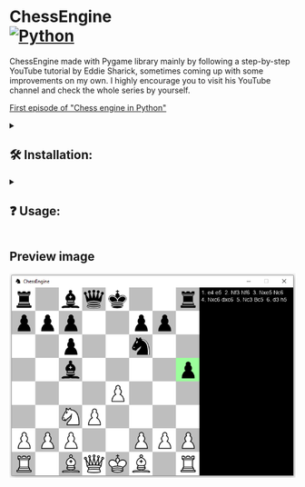 # ChessEngine <div> [![Python](https://img.shields.io/badge/Python-3776AB?style=flat&logo=python&logoColor=white)](https://www.python.org/) </div>
ChessEngine made with Pygame library mainly by following a step-by-step YouTube tutorial by Eddie Sharick, sometimes coming up with some improvements on my own.
I highly encourage you to visit his YouTube channel and check the whole series by yourself.

[First episode of "Chess engine in Python"](https://www.youtube.com/watch?v=EnYui0e73Rs&ab_channel=EddieSharick)



<details><summary> <h2> 🛠️ Installation:  </summary> 

• Clone this repository

• Install pygame

```bash
pip install pygame
```

• Run ChessMain.py

<hr/>
</details>



<details><summary> <h2> ❓ Usage:  </summary> 

• Press `z` to undo a move

• Press `r` to reset the game

<hr/>
</details>



## Preview image

![app_preview](https://github.com/SzymCode/ChessEngine/blob/main/Chess/images/preview.png)
